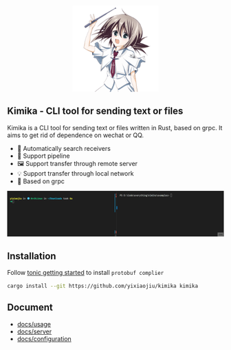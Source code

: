 <div align="center">
  <img src="assets/kimika.png" alt="Yazi logo" width="200">
</div>

## Kimika - CLI tool for sending text or files

Kimika is a CLI tool for sending text or files written in Rust, based on grpc. It aims to get rid of dependence on wechat or QQ.

- 🌟 Automatically search receivers
- 💫 Support pipeline
- 🖼️ Support transfer through remote server
- 💡 Support transfer through local network
- 💪 Based on grpc

![demo](assets/demo.gif)

## Installation

Follow [tonic getting started](https://github.com/hyperium/tonic?tab=readme-ov-file#dependencies) to install `protobuf complier`

```sh
cargo install --git https://github.com/yixiaojiu/kimika kimika
```

## Document

- [docs/usage](/docs/usage.md)
- [docs/server](/docs/server.md)
- [docs/configuration](/docs/configuration.md)

